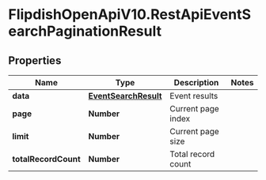 # FlipdishOpenApiV10.RestApiEventSearchPaginationResult

## Properties
Name | Type | Description | Notes
------------ | ------------- | ------------- | -------------
**data** | [**EventSearchResult**](EventSearchResult.md) | Event results | 
**page** | **Number** | Current page index | 
**limit** | **Number** | Current page size | 
**totalRecordCount** | **Number** | Total record count | 


